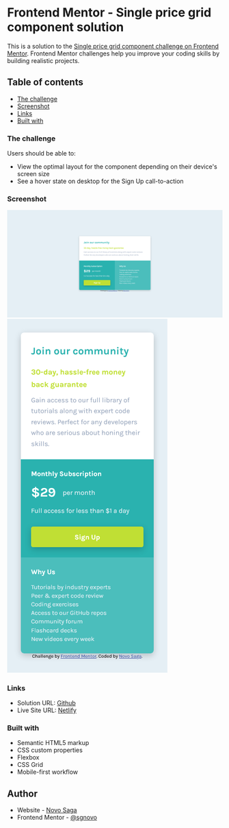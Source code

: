 # Frontend Mentor - Single price grid component solution

This is a solution to the [Single price grid component challenge on Frontend Mentor](https://www.frontendmentor.io/challenges/single-price-grid-component-5ce41129d0ff452fec5abbbc). Frontend Mentor challenges help you improve your coding skills by building realistic projects.

## Table of contents

- [The challenge](#the-challenge)
- [Screenshot](#screenshot)
- [Links](#links)
- [Built with](#built-with)

### The challenge

Users should be able to:

- View the optimal layout for the component depending on their device's screen size
- See a hover state on desktop for the Sign Up call-to-action

### Screenshot

![desktop](screenshot/desktop.png)
![mobile](screenshot/mobile.png)

### Links

- Solution URL: [Github](https://github.com/sgnovo/single-price-grid-component-master)
- Live Site URL: [Netlify](https://sgnovo-single-price-grid-component.netlify.app/)

### Built with

- Semantic HTML5 markup
- CSS custom properties
- Flexbox
- CSS Grid
- Mobile-first workflow

## Author

- Website - [Novo Saga](https://github.com/sgnovo)
- Frontend Mentor - [@sgnovo](https://www.frontendmentor.io/profile/sgnovo)
